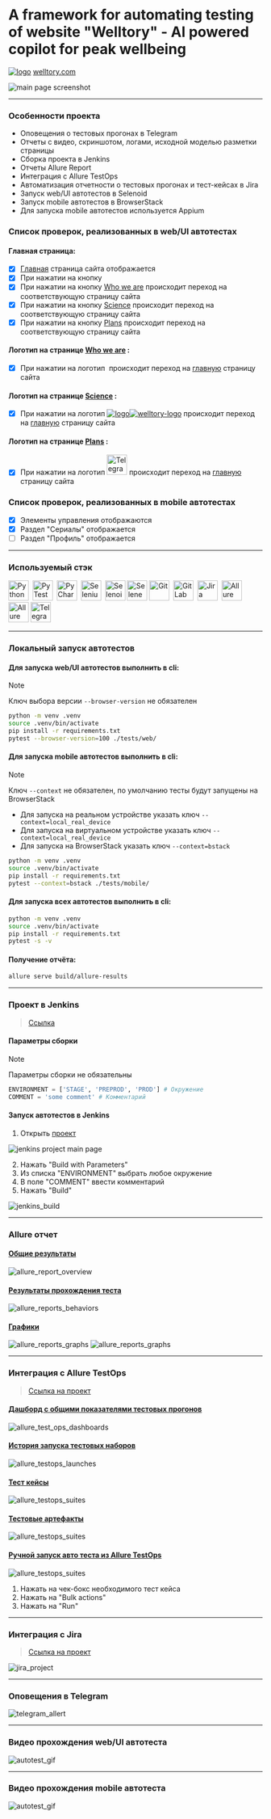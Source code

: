 # A framework for automating testing of website "Welltory" - AI powered copilot for peak wellbeing
<a href="https://welltory.com" class="logo header-logo"> <img class="logo__img" src="https://welltory.com/wp-content/themes/Divi-child/img/hrt3.png" alt="logo"></a> <a target="_blank" href="https://www.welltory.com/">welltory.com</a>

![main page screenshot](/pictures/start.png)

----

### Особенности проекта

* Оповещения о тестовых прогонах в Telegram
* Отчеты с видео, скриншотом, логами, исходной моделью разметки страницы
* Сборка проекта в Jenkins
* Отчеты Allure Report
* Интеграция с Allure TestOps
* Автоматизация отчетности о тестовых прогонах и тест-кейсах в Jira
* Запуск web/UI автотестов в Selenoid
* Запуск mobile автотестов в BrowserStack
* Для запуска mobile автотестов используется Appium

### Список проверок, реализованных в web/UI автотестах

#### Главная страница:

- [x] <a target="_blank" href="https://welltory.com">Главная</a> страница сайта отображается
- [x] При нажатии на кнопку 
- [x] При нажатии на кнопку <a target="_blank" href="https://welltory.com/who-we-are">Who we are</a> происходит переход на соответствующую страницу сайта
- [x] При нажатии на кнопку <a target="_blank" href="https://welltory.com/science">Science</a> происходит переход на соответствующую страницу сайта
- [x] При нажатии на кнопку <a target="_blank" href="https://welltory.com/plans">Plans</a> происходит переход на соответствующую страницу сайта
      
#### Логотип на странице <a target="_blank" href="https://welltory.com/who-we-are">Who we are</a> :

- [x] При нажатии на логотип <img src="https://assets-global.website-files.com/660e8783c2152f6174eadc26/661304852a6aba8cccf8b761_menu%20logo.svg" alt="" width="Auto" class="image-62">  происходит переход на <a target="_blank" href="https://welltory.com">главную</a> страницу сайта

#### Логотип на странице <a target="_blank" href="https://welltory.com/science">Science</a> :

- [x] При нажатии на логотип <a href="https://welltory.com" class="logo header-logo"><img class="logo__img" src="https://welltory.com/wp-content/themes/Divi-child/img/hrt3.png" alt="logo"><span class="logo__text"><img src="https://welltory.com/wp-content/themes/Divi-child/img/welltory-logo.svg" alt="welltory-logo"></span></a> происходит переход на <a target="_blank" href="https://welltory.com">главную</a> страницу сайта

#### Логотип на странице <a target="_blank" href="https://welltory.com/science">Plans</a> :

- [x] При нажатии на логотип <img title="Telegram" src="pictures/icons/tg.png" height="40" width="40"/> происходит переход на <a target="_blank" href="https://welltory.com">главную</a> страницу сайта

### Список проверок, реализованных в mobile автотестах

- [x] Элементы управления отображаются
- [x] Раздел "Сериалы" отображается
- [ ] Раздел "Профиль" отображается

----

### Используемый стэк

<div>
  <img src="https://github.com/devicons/devicon/blob/master/icons/python/python-original.svg" title="Python" alt="Python" width="40" height="40"/>&nbsp;
  <img src="https://github.com/devicons/devicon/blob/master/icons/pytest/pytest-original.svg" title="PyTest" alt="PyTest" width="40" height="40"/>&nbsp;
  <img src="https://github.com/devicons/devicon/blob/master/icons/pycharm/pycharm-original.svg" title="PyCharm" alt="PyCharm" width="40" height="40"/>&nbsp;
  <img src="https://github.com/devicons/devicon/blob/master/icons/selenium/selenium-original.svg" title="Selenium" alt="Selenium" width="40" height="40"/>&nbsp;
  <img title="Selenoid" src="pictures/icons/selenoid.png" height="40" width="40"/>
  <img title="Selene" src="pictures/icons/selene.png" height="40" width="40"/>
  <img src="https://github.com/devicons/devicon/blob/master/icons/git/git-original.svg" title="Git" alt="Git" width="40" height="40"/>&nbsp;
  <img src="https://github.com/devicons/devicon/blob/master/icons/gitlab/gitlab-original.svg" title="GitLab" alt="GitLab" width="40" height="40"/>&nbsp;
  <img src="https://github.com/devicons/devicon/blob/master/icons/jira/jira-original.svg" title="Jira" alt="Jira" width="40" height="40"/>&nbsp;
  <img title="Allure Report" src="pictures/icons/Allure_Report.png" height="40" width="40"/>
  <img title="Allure TestOps" src="pictures/icons/AllureTestOps.png" height="40" width="40"/>
  <img title="Telegram" src="pictures/icons/tg.png" height="40" width="40"/>
</div>

----

### Локальный запуск автотестов

#### Для запуска web/UI автотестов выполнить в cli:
> [!NOTE]
> Ключ выбора версии `--browser-version` не обязателен
```bash
python -m venv .venv
source .venv/bin/activate
pip install -r requirements.txt
pytest --browser-version=100 ./tests/web/
```

#### Для запуска mobile автотестов выполнить в cli:
> [!NOTE]
> Ключ `--context` не обязателен, по умолчанию тесты будут запущены на BrowserStack
* Для запуска на реальном устройстве указать ключ `--context=local_real_device`
* Для запуска на виртуальном устройстве указать ключ `--context=local_real_device`
* Для запуска на BrowserStack указать ключ `--context=bstack`

```bash
python -m venv .venv
source .venv/bin/activate
pip install -r requirements.txt
pytest --context=bstack ./tests/mobile/
```

#### Для запуска всех автотестов выполнить в cli:

```bash
python -m venv .venv
source .venv/bin/activate
pip install -r requirements.txt
pytest -s -v
```

#### Получение отчёта:
```bash
allure serve build/allure-results
```

----

### Проект в Jenkins
> <a target="_blank" href="https://jenkins.autotests.cloud/job/Ivi-mobile-and-UI-Auto-Tests/">Ссылка</a>

#### Параметры сборки
> [!NOTE]
> Параметры сборки не обязательны
```python
ENVIRONMENT = ['STAGE', 'PREPROD', 'PROD'] # Окружение
COMMENT = 'some comment' # Комментарий
```
#### Запуск автотестов в Jenkins
1. Открыть <a target="_blank" href="https://jenkins.autotests.cloud/job/Ivi-mobile-and-UI-Auto-Tests/">проект</a>

![jenkins project main page](ivi_ui_and_mobile_test_framework/pictures/jenkins_project_main_page.png)

2. Нажать "Build with Parameters"
3. Из списка "ENVIRONMENT" выбрать любое окружение
4. В поле "COMMENT" ввести комментарий
5. Нажать "Build"

![jenkins_build](ivi_ui_and_mobile_test_framework/pictures/jenkins_build.png)

----

### Allure отчет
#### <a target="_blank" href="https://jenkins.autotests.cloud/job/Ivi-mobile-and-UI-Auto-Tests/15/allure/">Общие результаты</a>
![allure_report_overview](ivi_ui_and_mobile_test_framework/pictures/allure_report_overview.png)

#### <a target="_blank" href="https://jenkins.autotests.cloud/job/Ivi-mobile-and-UI-Auto-Tests/15/allure/#suites">Результаты прохождения теста</a>

![allure_reports_behaviors](ivi_ui_and_mobile_test_framework/pictures/allure_reports_suites.png)

#### <a target="_blank" href="https://jenkins.autotests.cloud/job/Ivi-mobile-and-UI-Auto-Tests/15/allure/#graph">Графики</a>


![allure_reports_graphs](ivi_ui_and_mobile_test_framework/pictures/alluere_reports_graphs_1.png)
![allure_reports_graphs](ivi_ui_and_mobile_test_framework/pictures/alluere_reports_graphs_2.png)

----

### Интеграция с Allure TestOps
> <a target="_blank" href="https://allure.autotests.cloud/project/3910/dashboards">Ссылка на проект</a>

#### <a target="_blank" href="https://allure.autotests.cloud/project/3910/dashboards">Дашборд с общими показателями тестовых прогонов</a>

![allure_test_ops_dashboards](ivi_ui_and_mobile_test_framework/pictures/allure_testops_dashboards.png)

#### <a target="_blank" href="https://allure.autotests.cloud/project/3910/launches">История запуска тестовых наборов</a>

![allure_testops_launches](ivi_ui_and_mobile_test_framework/pictures/allure_testops_launches.png)

#### <a target="_blank" href="https://allure.autotests.cloud/project/3910/test-cases/28510?treeId=0">Тест кейсы</a>

![allure_testops_suites](ivi_ui_and_mobile_test_framework/pictures/allure_testops_suites.png)

#### <a target="_blank" href="https://allure.autotests.cloud/launch/33573/tree/551292/attachments?treeId=0">Тестовые артефакты</a>

![allure_testops_suites](ivi_ui_and_mobile_test_framework/pictures/allure_testops_test_attachments.png)

#### <a target="_blank" href="https://allure.autotests.cloud/project/3910/test-cases/28510?treeId=0">Ручной запуск авто теста из Allure TestOps</a>

![allure_testops_suites](ivi_ui_and_mobile_test_framework/pictures/allure_testops_manual_test_run.png)

1. Нажать на чек-бокс необходимого тест кейса
2. Нажать на "Bulk actions"
3. Нажать на "Run"

----

### Интеграция с Jira
> <a target="_blank" href="https://ed-qa-engineer.atlassian.net/jira/software/projects/KAN/boards/1">Ссылка на проект</a>

![jira_project](ivi_ui_and_mobile_test_framework/pictures/jira_project.png)

----

### Оповещения в Telegram
![telegram_allert](ivi_ui_and_mobile_test_framework/pictures/telegram_allert.png)

----

### Видео прохождения web/UI автотеста
![autotest_gif](ivi_ui_and_mobile_test_framework/pictures/autotest.gif)

----

### Видео прохождения mobile автотеста
![autotest_gif](ivi_ui_and_mobile_test_framework/pictures/test_mobile_video.gif)
